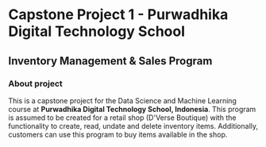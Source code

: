 # Capstone Project 1 - Purwadhika Digital Technology School
## Inventory Management & Sales Program

### About project
This is a capstone project for the Data Science and Machine Learning course at **Purwadhika Digital Technology School, Indonesia**. This program is assumed to be created for a retail shop (D'Verse Boutique) with the functionality to create, read, undate and delete inventory items. Additionally, customers can use this program to buy items available in the shop. 



